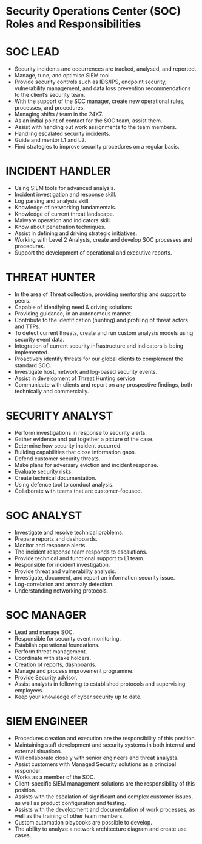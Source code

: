 # Security Operations Center (SOC) Roles and Responsibilities


# SOC LEAD

- Security incidents and occurrences are tracked, analysed, and reported.
- Manage, tune, and optimise SIEM tool.
- Provide security controls such as IDS/IPS, endpoint security, vulnerability management, and data loss prevention recommendations to the client’s security team.
- With the support of the SOC manager, create new operational rules, processes, and procedures.
- Managing shifts / team in the 24X7.
- As an initial point of contact for the SOC team, assist them.
- Assist with handing out work assignments to the team members.
- Handling escalated security incidents.
- Guide and mentor L1 and L2.
- Find strategies to improve security procedures on a regular basis.


# INCIDENT HANDLER

- Using SIEM tools for advanced analysis.
- Incident investigation and response skill.
- Log parsing and analysis skill.
- Knowledge of networking fundamentals.
- Knowledge of current threat landscape.
- Malware operation and indicators skill.
- Know about penetration techniques.
- Assist in defining and driving strategic initiatives.
- Working with Level 2 Analysts, create and develop SOC processes and procedures.
- Support the development of operational and executive reports.


# THREAT HUNTER

- In the area of Threat collection, providing mentorship and support to peers.
- Capable of identifying need & driving solutions
- Providing guidance, in an autonomous mannet.
- Contribute to the identification (hunting) and profiling of threat actors and TTPs.
- To detect current threats, create and run custom analysis models using security event data.
- Integration of current security infrastructure and indicators is being implemented.
- Proactively identify threats for our global clients to complement the standard SOC.
- Investigate host, network and log-based security events.
- Assist in development of Threat Hunting service
- Communicate with clients and report on any prospective findings, both technically and commercially.


# SECURITY ANALYST

- Perform investigations in response to security alerts.
- Gather evidence and put together a picture of the case.
- Determine how security incident occurred.
- Building capabilities that close information gaps.
- Defend customer security threats.
- Make plans for adversary eviction and incident response.
- Evaluate security risks.
- Create technical documentation.
- Using defence tool to conduct analysis.
- Collaborate with teams that are customer-focused.


# SOC ANALYST

- Investigate and resolve technical problems.
- Prepare reports and dashboards.
- Monitor and response alerts.
- The incident response team responds to escalations.
- Provide technical and functional support to L1 team.
- Responsible for incident investigation.
- Provide threat and vulnerability analysis.
- Investigate, document, and report an information security issue.
- Log-correlation and anomaly detection.
- Understanding networking protocols.


# SOC MANAGER

- Lead and manage SOC.
- Responsible for security event monitoring.
- Establish operational foundations.
- Perform threat management.
- Coordinate with stake holders.
- Creation of reports, dashboards.
- Manage and process improvement programme.
- Provide Security advisor.
- Assist analysts in following to established protocols and supervising employees.
- Keep your knowledge of cyber security up to date.


# SIEM ENGINEER

- Procedures creation and execution are the responsibility of this position.
- Maintaining staff development and security systems in both internal and external situations.
- Will collaborate closely with senior engineers and threat analysts.
- Assist customers with Managed Security solutions as a principal responder.
- Works as a member of the SOC.
- Client-specific SIEM management solutions are the responsibility of this position.
- Assists with the escalation of significant and complex customer issues, as well as product configuration and testing.
- Assists with the development and documentation of work processes, as well as the training of other team members.
- Custom automation playbooks are possible to develop.
- The ability to analyze a network architecture diagram and create use cases.

